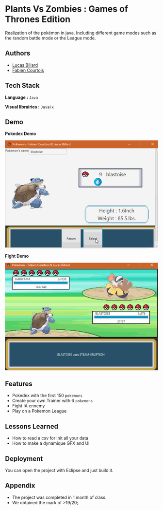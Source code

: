 
# Plants Vs Zombies : Games of Thrones Edition

Realization of the pokémon in java. Including different game modes such as the random battle mode or the League mode.






## Authors

- [Lucas Billard](https://www.github.com/Azuki)
- [Fabien Courtois](https://www.github.com/Fabinours)

  
## Tech Stack

**Language :** `Java`

**Visual librairies :** `JavaFx`




  
## Demo
**Pokedex Demo**

![DemoPokedex](https://github.com/Azukiro/Pokemon/blob/main/pokedex.gif?raw=True)

**Fight Demo**

![DemoFight](https://github.com/Azukiro/Pokemon/blob/main/pokemonfight.gif?raw=True  "Demo of fight")

  
## Features

- Pokedex with the first 150 `pokemons`
- Create your own Trainer with 6 `pokemons`
- Fight IA ennemy
- Play on a Pokemon League

  
## Lessons Learned

- How to read a csv for init all your data
- How to make a dynamique GFX and UI

  
## Deployment

You can open the project with Eclipse and just build it.

  
## Appendix
- The project was completed in 1 month of class.
- We obtained the mark of >19/20;.

  
